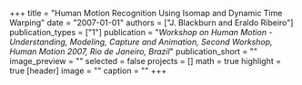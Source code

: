 +++
title = "Human Motion Recognition Using Isomap and Dynamic Time Warping"
date = "2007-01-01"
authors = ["J. Blackburn and Eraldo Ribeiro"]
publication_types = ["1"]
publication = "_Workshop on Human Motion - Understanding, Modeling, Capture and Animation, Second Workshop, Human Motion 2007, Rio de Janeiro, Brazil_"
publication_short = ""
image_preview = ""
selected = false
projects = []
math = true
highlight = true
[header]
image = ""
caption = ""
+++

